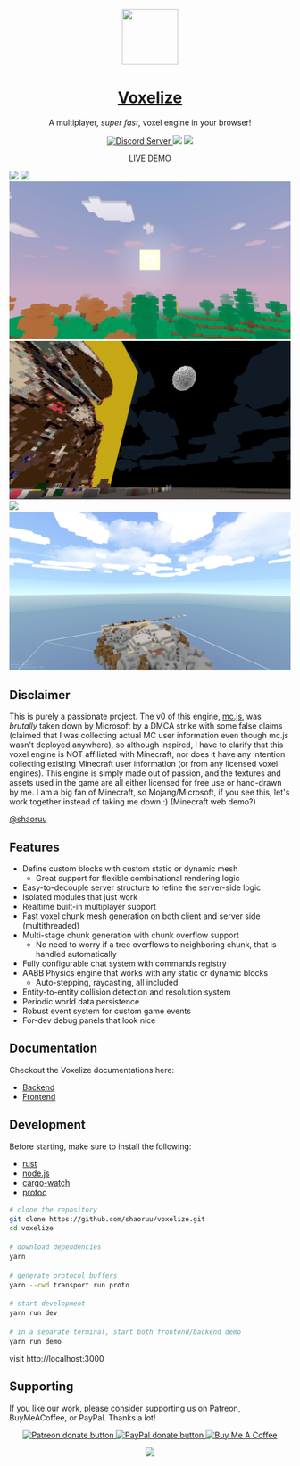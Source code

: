 <a href="https://shaoruu.io">
  <p align="center">
    <img src="examples/client/src/assets/logo-circle.png" width="100px" height="100px" />
  </p>
  <h1 align="center">Voxelize</h1>
</a>

<p align="center">A multiplayer, <i>super fast</i>, voxel engine in your browser!</p>

<p align="center">
  <a href="https://discord.gg/6AfEkpjsTS">
  <img alt="Discord Server" src="https://img.shields.io/discord/1003378871753777263?label=Discord&logo=Discord&style=for-the-badge">
  </a>
  <img src="https://img.shields.io/npm/v/@voxelize/core?logo=npm&style=for-the-badge">
  <img src="https://img.shields.io/crates/v/voxelize?style=for-the-badge"/>
</p>

<a href="https://shaoruu.io">
  <p align="center">
  LIVE DEMO
  </p>
</a>

![](/assets/Screenshot%202024-02-19%20at%201.37.53 AM.png)
![](/assets/Screen%20Shot%202022-07-13%20at%201.01.08%20AM.png)
![](/assets/minejs.png)
![](/assets/Screen%20Shot%202022-07-19%20at%209.54.24%20PM.png)
![](/assets/Screen%20Shot%202022-07-31%20at%2011.58.11%20PM.png)
![](</assets/Screen%20Shot%202022-07-22%20at%208.01.48%20PM%20(2).png>)

## Disclaimer

This is purely a passionate project. The v0 of this engine, [mc.js](https://github.com/shaoruu/mc.js), was <i>brutally</i> taken down by Microsoft by a DMCA strike with some false claims (claimed that I was collecting actual MC user information even though mc.js wasn't deployed anywhere), so although inspired, I have to clarify that this voxel engine is NOT affiliated with Minecraft, nor does it have any intention collecting existing Minecraft user information (or from any licensed voxel engines). This engine is simply made out of passion, and the textures and assets used in the game are all either licensed for free use or hand-drawn by me. I am a big fan of Minecraft, so Mojang/Microsoft, if you see this, let's work together instead of taking me down :) (Minecraft web demo?)

[@shaoruu](https://github.com/shaoruu)

## Features

- Define custom blocks with custom static or dynamic mesh
  - Great support for flexible combinational rendering logic
- Easy-to-decouple server structure to refine the server-side logic
- Isolated modules that just work
- Realtime built-in multiplayer support
- Fast voxel chunk mesh generation on both client and server side (multithreaded)
- Multi-stage chunk generation with chunk overflow support
  - No need to worry if a tree overflows to neighboring chunk, that is handled automatically
- Fully configurable chat system with commands registry
- AABB Physics engine that works with any static or dynamic blocks
  - Auto-stepping, raycasting, all included
- Entity-to-entity collision detection and resolution system
- Periodic world data persistence
- Robust event system for custom game events
- For-dev debug panels that look nice

## Documentation

Checkout the Voxelize documentations here:

- [Backend](https://docs.rs/voxelize/0.8.11/voxelize/index.html)
- [Frontend](https://docs.voxelize.io/tutorials/intro/what-is-voxelize)

## Development

Before starting, make sure to install the following:

- [rust](https://www.rust-lang.org/tools/install)
- [node.js](https://nodejs.org/en/download/)
- [cargo-watch](https://crates.io/crates/cargo-watch)
- [protoc](https://grpc.io/docs/protoc-installation/)

```bash
# clone the repository
git clone https://github.com/shaoruu/voxelize.git
cd voxelize

# download dependencies
yarn

# generate protocol buffers
yarn --cwd transport run proto

# start development
yarn run dev

# in a separate terminal, start both frontend/backend demo
yarn run demo

```

visit http://localhost:3000

## Supporting

If you like our work, please consider supporting us on Patreon, BuyMeACoffee, or PayPal. Thanks a lot!

<p align="center">
  <a href="https://www.patreon.com/voxelize"><img src="https://c5.patreon.com/external/logo/become_a_patron_button.png" alt="Patreon donate button" /> </a>
  <a href="https://paypal.me/iantheboss"><img src="https://werwolv.net/assets/paypal_banner.png" alt="PayPal donate button" /> </a>
  <a href="https://www.buymeacoffee.com/voxelize"><img src="https://i.imgur.com/xPDiGKQ.png" alt="Buy Me A Coffee" style="height: 50px"/> </a>
</p>

<p align="center">
  <img src="https://api.star-history.com/svg?repos=voxelize/voxelize&type=Date" />
</p>
